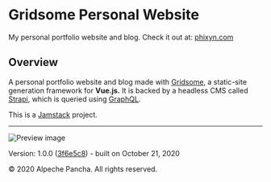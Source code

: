 # Gridsome Personal Website

My personal portfolio website and blog. Check it out at: [phixyn.com](http://phixyn.com/)

## Overview

A personal portfolio website and blog made with [Gridsome](https://gridsome.org/), a static-site generation framework for **Vue.js.** It is backed by a headless CMS called [Strapi](https://strapi.io/), which is queried using [GraphQL](https://graphql.org/).

This is a [Jamstack](https://jamstack.org/) project.

- - -

![Preview image](http://cdn.phixyn.com/portfolio/preview.png)

Version: 1.0.0 ([3f6e5c8](https://github.com/Phixyn/redhawk/commit/3f6e5c8a0d4b4a1d3c140f15c24a99a94770fde3)) - built on October 21, 2020

© 2020 Alpeche Pancha. All rights reserved.
